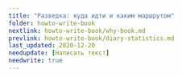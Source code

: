 ```yaml
---
title: "Разведка: куда идти и каким маршрутом"
folder: howto-write-book
nextlink: howto-write-book/why-book.md
prevlink: howto-write-book/diary-statistics.md
last_updated: 2020-12-20
needupdate: [Написать текст]
needwrite: true
---
```

